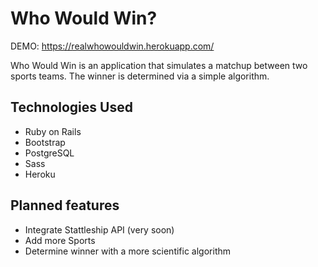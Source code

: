 # Who Would Win?

DEMO: https://realwhowouldwin.herokuapp.com/

Who Would Win is an application that simulates a matchup between two sports teams.  The winner is determined via a simple algorithm.

## Technologies Used
- Ruby on Rails
- Bootstrap
- PostgreSQL
- Sass
- Heroku

## Planned features
- Integrate Stattleship API (very soon)
- Add more Sports
- Determine winner with a more scientific algorithm
